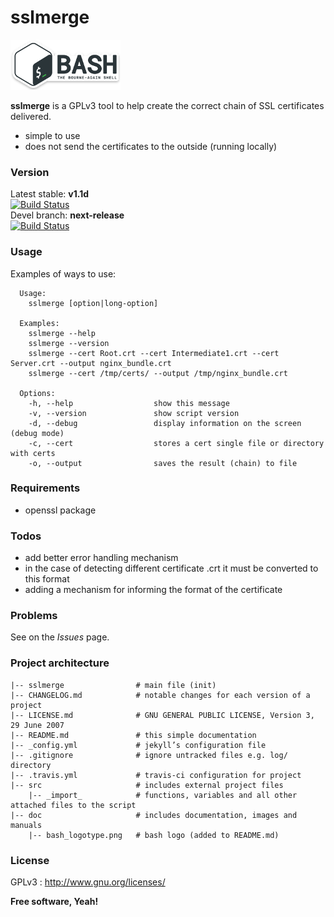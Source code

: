 sslmerge
===============

[![bash_logotype](doc/bash_logotype.png)](https://www.gnu.org/software/bash/)

__**sslmerge**__ is a GPLv3 tool to help create the correct chain of SSL certificates delivered.

  - simple to use
  - does not send the certificates to the outside (running locally)

### Version

Latest stable: **v1.1d**  
[![Build Status](https://travis-ci.org/zurawsky/sslmerge.svg?branch=master)](https://travis-ci.org/zurawsky/sslmerge)  
Devel branch: **next-release**  
[![Build Status](https://travis-ci.org/zurawsky/sslmerge.svg?branch=next-release)](https://travis-ci.org/zurawsky/sslmerge)  

### Usage

Examples of ways to use:

```
  Usage:
    sslmerge [option|long-option]

  Examples:
    sslmerge --help
    sslmerge --version
    sslmerge --cert Root.crt --cert Intermediate1.crt --cert Server.crt --output nginx_bundle.crt
    sslmerge --cert /tmp/certs/ --output /tmp/nginx_bundle.crt

  Options:
    -h, --help                  show this message
    -v, --version               show script version
    -d, --debug                 display information on the screen (debug mode)
    -c, --cert                  stores a cert single file or directory with certs
    -o, --output                saves the result (chain) to file
```

### Requirements

  - openssl package

### Todos

  - add better error handling mechanism
  - in the case of detecting different certificate .crt it must be converted to this format
  - adding a mechanism for informing the format of the certificate

### Problems

See on the *Issues* page.

### Project architecture

    |-- sslmerge               	# main file (init)
    |-- CHANGELOG.md            # notable changes for each version of a project
    |-- LICENSE.md              # GNU GENERAL PUBLIC LICENSE, Version 3, 29 June 2007
    |-- README.md               # this simple documentation
    |-- _config.yml             # jekyll’s configuration file
    |-- .gitignore              # ignore untracked files e.g. log/ directory
    |-- .travis.yml             # travis-ci configuration for project
    |-- src                     # includes external project files
        |-- _import_            # functions, variables and all other attached files to the script
    |-- doc                     # includes documentation, images and manuals
        |-- bash_logotype.png   # bash logo (added to README.md)

### License

GPLv3 : <http://www.gnu.org/licenses/>

**Free software, Yeah!**
